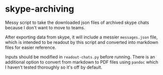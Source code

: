 # skype-archiving
Messy script to take the downloaded json files of archived skype chats because I don't want to move to teams.

After exporting data from skype, it will include a messier `messages.json` file, which is intended to be readout by this script and converted into markdown files for easier reference.

Inputs should be modified in `readout-chats.py` before running. There is an additional option to convert from markdown to PDF files using `pandoc` which I haven't tested thoroughly so it's off by default.